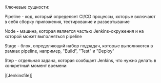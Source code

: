 Ключевые сущности:

Pipeline - код, который определяет CI/CD процессы, которые включают в
себя сборку приложения, тестирование и развертывание

Node - машина, которая является частью Jenkins-окружения и на которой
может выполняться pipeline

Stage - блок, определяющий набор подзадач, которые выполняются в
рамках pipeline, например, "Build", "Test" и "Deploy"

Step - отдельная задача, которая сообщает Jenkins, что нужно делать в
конкретный момент времени

[[Jenkinsﬁle]]